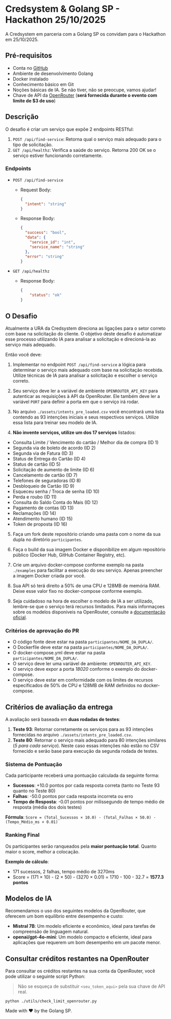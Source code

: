 # Credsystem & Golang SP - Hackathon 25/10/2025

A Credsystem em parceria com a Golang SP os convidam para o Hackathon em 25/10/2025.

## Pré-requisitos

- Conta no [GitHub](https://github.com)
- Ambiente de desenvolvimento Golang
- Docker instalado
- Conhecimento básico em Git
- Noções básicas de IA. Se não tiver, não se preocupe, vamos ajudar!
- Chave de API da [OpenRouter](https://openrouter.ai/) (**será fornecida durante o evento com limite de $3 de uso**)

## Descrição

O desafio é criar um serviço que expõe 2 endpoints RESTful:

1. `POST /api/find-service`: Retorna qual o serviço mais adequado para o tipo de solicitação.
2. `GET /api/healthz`: Verifica a saúde do serviço. Retorna 200 OK se o serviço estiver funcionando corretamente.

### Endpoints

- `POST /api/find-service`

    - Request Body:

      ```json
      {
        "intent": "string"
      }
      ```

    - Response Body:

      ```json
      {
        "success": "bool",
        "data": {
          "service_id": "int",
          "service_name": "string"
        },
        "error": "string"
      }
      ```

- `GET /api/healthz`

    - Response Body:

      ```json
      {
          "status": "ok"
      }
      ```

## O Desafio

Atualmente a URA da Credsystem direciona as ligações para o setor correto com base na solicitação do cliente. O objetivo
deste desafio é automatizar esse processo utilizando IA para analisar a solicitação e direcioná-la ao serviço mais
adequado.

Então você deve:

1. Implementar no endpoint `POST /api/find-service` a lógica para determinar o serviço mais adequado com base na
   solicitação recebida. Utilize técnicas de IA para analisar a solicitação e escolher o serviço correto.

2. Seu serviço deve ler a variável de ambiente `OPENROUTER_API_KEY` para autenticar as requisições à API da OpenRouter.
   Ele também deve ler a variável `PORT` para definir a porta em que o serviço irá rodar.

3. No arquivo `./assets/intents_pre_loaded.csv` você encontrará uma lista contendo as 93 intenções iniciais e seus
   respectivos serviços. Utilize essa lista para treinar seu modelo de IA.

4. **Não invente serviços, utilize um dos 17 serviços** listados:

- Consulta Limite / Vencimento do cartão / Melhor dia de compra (ID 1)
- Segunda via de boleto de acordo (ID 2)
- Segunda via de Fatura (ID 3)
- Status de Entrega do Cartão (ID 4)
- Status de cartão (ID 5)
- Solicitação de aumento de limite (ID 6)
- Cancelamento de cartão (ID 7)
- Telefones de seguradoras (ID 8)
- Desbloqueio de Cartão (ID 9)
- Esqueceu senha / Troca de senha (ID 10)
- Perda e roubo (ID 11)
- Consulta do Saldo Conta do Mais (ID 12)
- Pagamento de contas (ID 13)
- Reclamações (ID 14)
- Atendimento humano (ID 15)
- Token de proposta (ID 16)

5. Faça um fork deste repositório criando uma pasta com o nome da sua dupla no diretório `participantes`.

6. Faça o build da sua imagem Docker e disponibilize em algum repositório público (Docker Hub, GitHub Container
   Registry, etc).

7. Crie um arquivo docker-compose conforme exemplo na pasta `./examples` para facilitar a execução do seu serviço.
   Apenas preencher a imagem Docker criada por você.

8. Sua API só terá direito a 50% de uma CPU e 128MB de memória RAM. Deixe esse valor fixo no docker-compose conforme
   exemplo.

9. Seja cuidadoso na hora de escolher o modelo de IA a ser utilizado, lembre-se que o serviço terá recursos limitados.
   Para mais informaçoes sobre os modelos disponíveis na OpenRouter, consulte
   a [documentação oficial](https://openrouter.ai/models?o=pricing-high-to-low).

### Critérios de aprovação do PR

- O código fonte deve estar na pasta `participantes/NOME_DA_DUPLA/`.
- O Dockerfile deve estar na pasta `participantes/NOME_DA_DUPLA/`.
- O docker-compose.yml deve estar na pasta `participantes/NOME_DA_DUPLA/`.
- O serviço deve ler uma variável de ambiente: `OPENROUTER_API_KEY`.
- O serviço deve expor a porta *18020* conforme o exemplo do docker-compose.
- O serviço deve estar em conformidade com os limites de recursos especificados de 50% de CPU e 128MB de RAM definidos
  no docker-compose.

## Critérios de avaliação da entrega

A avaliação será baseada em **duas rodadas de testes**:

1. **Teste 93**: Retornar corretamente os serviços para as 93 intenções fornecidas no arquivo
   `./assets/intents_pre_loaded.csv`.
2. **Teste 80**: Retornar o serviço mais adequado para 80 intenções similares (*5 para cada serviço*). Neste caso essas
   intenções não estão no CSV fornecido e serão base para execução da segunda rodada de testes.

### Sistema de Pontuação

Cada participante receberá uma pontuação calculada da seguinte forma:

- **Sucessos**: +10.0 pontos por cada resposta correta (tanto no Teste 93 quanto no Teste 80)
- **Falhas**: -50.0 pontos por cada resposta incorreta ou erro
- **Tempo de Resposta**: -0.01 pontos por milissegundo de tempo médio de resposta (média dos dois testes)

**Fórmula**: `Score = (Total_Sucessos × 10.0) - (Total_Falhas × 50.0) - (Tempo_Médio_ms × 0.01)`

### Ranking Final

Os participantes serão ranqueados pela **maior pontuação total**. Quanto maior o score, melhor a colocação.

**Exemplo de cálculo**:

- 171 sucessos, 2 falhas, tempo médio de 3270ms
- Score = (171 × 10) - (2 × 50) - (3270 × 0.01) = 1710 - 100 - 32.7 = **1577.3 pontos**

## Modelos de IA

Recomendamos o uso dos seguintes modelos da OpenRouter, que oferecem um bom equilíbrio entre desempenho e custo:

- **Mistral 7B**: Um modelo eficiente e econômico, ideal para tarefas de compreensão de linguagem natural.
- **openai/gpt-4o-mini**: Um modelo compacto e eficiente, ideal para aplicações que requerem um bom desempenho em um
  pacote menor.

## Consultar créditos restantes na OpenRouter

Para consultar os créditos restantes na sua conta da OpenRouter, você pode utilizar o seguinte script Python:

> Não se esqueça de substituir `<seu_token_aqui>` pela sua chave de API real.

```shell
python ./utils/check_limit_openrouter.py
```

Made with :heart: by the Golang SP.
